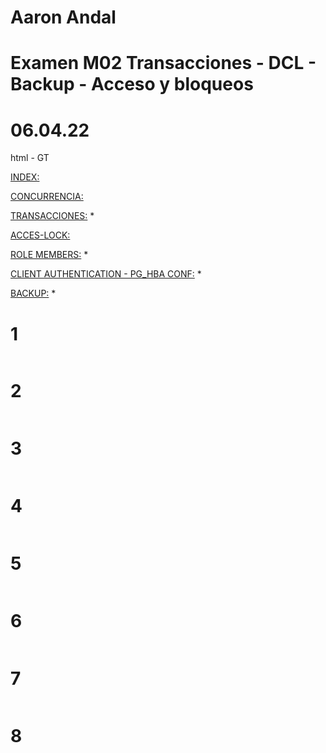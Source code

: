 # Aaron Andal 
# Examen M02 Transacciones - DCL - Backup - Acceso y bloqueos
# 06.04.22

html - GT

[INDEX:](file:///usr/share/doc/postgresql-doc-13/html/index.html)

[CONCURRENCIA:](file:///usr/share/doc/postgresql-doc-13/html/mvcc.html)

[TRANSACCIONES:](file:///usr/share/doc/postgresql-doc-13/html/transaction-iso.html) *

[ACCES-LOCK:](file:///usr/share/doc/postgresql-doc-13/html/explicit-locking.html)

[ROLE MEMBERS:](file:///usr/share/doc/postgresql-doc-13/html/role-membership.html) *

[CLIENT AUTHENTICATION - PG_HBA CONF:](file:///usr/share/doc/postgresql-doc-13/html/auth-pg-hba-conf.html) *

[BACKUP:](file:///usr/share/doc/postgresql-doc-13/html/backup.html) *

# 1

```sql

```

# 2

```sql

```

# 3

```sql

```

# 4

```sql

```

# 5

```sql

```

# 6 

```sql

```

# 7 

```sql

```

# 8

```sql

```